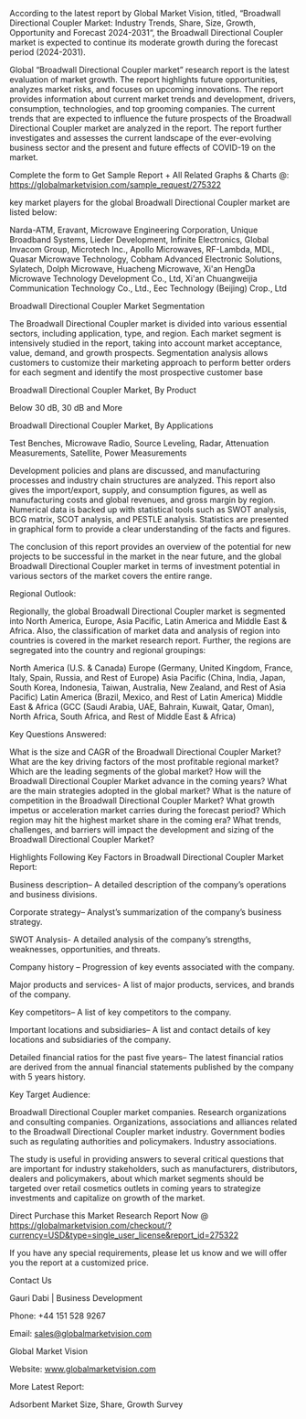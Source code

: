 According to the latest report by Global Market Vision, titled, “Broadwall Directional Coupler Market: Industry Trends, Share, Size, Growth, Opportunity and Forecast 2024-2031“, the Broadwall Directional Coupler market is expected to continue its moderate growth during the forecast period (2024-2031).

Global “Broadwall Directional Coupler market” research report is the latest evaluation of market growth. The report highlights future opportunities, analyzes market risks, and focuses on upcoming innovations. The report provides information about current market trends and development, drivers, consumption, technologies, and top grooming companies. The current trends that are expected to influence the future prospects of the Broadwall Directional Coupler market are analyzed in the report. The report further investigates and assesses the current landscape of the ever-evolving business sector and the present and future effects of COVID-19 on the market.

Complete the form to Get Sample Report + All Related Graphs & Charts @: https://globalmarketvision.com/sample_request/275322

key market players for the global Broadwall Directional Coupler market are listed below:

Narda-ATM, Eravant, Microwave Engineering Corporation, Unique Broadband Systems, Lieder Development, Infinite Electronics, Global Invacom Group, Microtech Inc., Apollo Microwaves, RF-Lambda, MDL, Quasar Microwave Technology, Cobham Advanced Electronic Solutions, Sylatech, Dolph Microwave, Huacheng Microwave, Xi'an HengDa Microwave Technology Development Co., Ltd, Xi'an Chuangweijia Communication Technology Co., Ltd., Eec Technology (Beijing) Crop., Ltd

Broadwall Directional Coupler Market Segmentation

The Broadwall Directional Coupler market is divided into various essential sectors, including application, type, and region. Each market segment is intensively studied in the report, taking into account market acceptance, value, demand, and growth prospects. Segmentation analysis allows customers to customize their marketing approach to perform better orders for each segment and identify the most prospective customer base

Broadwall Directional Coupler Market, By Product

Below 30 dB, 30 dB and More

Broadwall Directional Coupler Market, By Applications

Test Benches, Microwave Radio, Source Leveling, Radar, Attenuation Measurements, Satellite, Power Measurements

Development policies and plans are discussed, and manufacturing processes and industry chain structures are analyzed. This report also gives the import/export, supply, and consumption figures, as well as manufacturing costs and global revenues, and gross margin by region. Numerical data is backed up with statistical tools such as SWOT analysis, BCG matrix, SCOT analysis, and PESTLE analysis. Statistics are presented in graphical form to provide a clear understanding of the facts and figures.

The conclusion of this report provides an overview of the potential for new projects to be successful in the market in the near future, and the global Broadwall Directional Coupler market in terms of investment potential in various sectors of the market covers the entire range.

Regional Outlook:

Regionally, the global Broadwall Directional Coupler market is segmented into North America, Europe, Asia Pacific, Latin America and Middle East & Africa. Also, the classification of market data and analysis of region into countries is covered in the market research report. Further, the regions are segregated into the country and regional groupings:

North America (U.S. & Canada)
Europe (Germany, United Kingdom, France, Italy, Spain, Russia, and Rest of Europe)
Asia Pacific (China, India, Japan, South Korea, Indonesia, Taiwan, Australia, New Zealand, and Rest of Asia Pacific)
Latin America (Brazil, Mexico, and Rest of Latin America)
Middle East & Africa (GCC (Saudi Arabia, UAE, Bahrain, Kuwait, Qatar, Oman), North Africa, South Africa, and Rest of Middle East & Africa)

Key Questions Answered:

What is the size and CAGR of the Broadwall Directional Coupler Market?
What are the key driving factors of the most profitable regional market?
Which are the leading segments of the global market?
How will the Broadwall Directional Coupler Market advance in the coming years?
What are the main strategies adopted in the global market?
What is the nature of competition in the Broadwall Directional Coupler Market?
What growth impetus or acceleration market carries during the forecast period?
Which region may hit the highest market share in the coming era?
What trends, challenges, and barriers will impact the development and sizing of the Broadwall Directional Coupler Market?

Highlights Following Key Factors in Broadwall Directional Coupler Market Report:

Business description– A detailed description of the company’s operations and business divisions.

Corporate strategy– Analyst’s summarization of the company’s business strategy.

SWOT Analysis- A detailed analysis of the company’s strengths, weaknesses, opportunities, and threats.

Company history – Progression of key events associated with the company.

Major products and services- A list of major products, services, and brands of the company.

Key competitors– A list of key competitors to the company.

Important locations and subsidiaries– A list and contact details of key locations and subsidiaries of the company.

Detailed financial ratios for the past five years– The latest financial ratios are derived from the annual financial statements published by the company with 5 years history.

Key Target Audience:

Broadwall Directional Coupler market companies.
Research organizations and consulting companies.
Organizations, associations and alliances related to the Broadwall Directional Coupler market industry.
Government bodies such as regulating authorities and policymakers.
Industry associations.

The study is useful in providing answers to several critical questions that are important for industry stakeholders, such as manufacturers, distributors, dealers and policymakers, about which market segments should be targeted over retail cosmetics outlets in coming years to strategize investments and capitalize on growth of the market.

Direct Purchase this Market Research Report Now @ https://globalmarketvision.com/checkout/?currency=USD&type=single_user_license&report_id=275322

If you have any special requirements, please let us know and we will offer you the report at a customized price.

Contact Us

Gauri Dabi | Business Development

Phone: +44 151 528 9267

Email: sales@globalmarketvision.com

Global Market Vision

Website: www.globalmarketvision.com




More Latest Report:

Adsorbent Market Size, Share, Growth Survey
